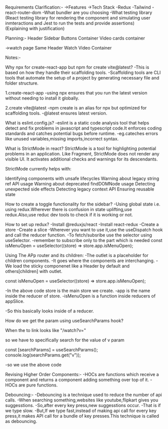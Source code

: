 Requirements Clarification:-
->Features
->Tech Stack
    -Redux
    -Tailwind
    -react-router-dom
    -What bundler are you choosing
    -What testing library (React testing library for rendering the component and simulating user inmteractions and Jest to run the tests and provide assertions)   
(Explaining with justification)

Planning:-
Header
Sidebar
Buttons Container
Video cards container

->watch page
Same Header
Watch Video Container

Notes:-

Why npx for create-react-app but npm for create vite@latest?
-This is based on how they handle their scaffolding tools.
-Scaffolding tools are CLI tools that automate the setup of a project by generating necessary file and folder structure.

1.create-react-app
-using npx ensures that you run the latest version without needing to install it globally.

2.create vite@latest
-npm create <package> is an alias for npx <package> but optimized for scaffolding tools.
-@latest ensures latest version.

What is eslint.config.js?
-eslint is a static code analysis tool that helps detect and fix problems in javascript and typescript code.It enforces coding standards and catches potential bugs before runtime.
-eg.cateches errors like unused variables,missing imports,incorrect syntax.

What is StrictMode in react?
StrictMode is a tool for highlighting potential problems in an application. Like Fragment, StrictMode does not render any visible UI. It activates additional checks and warnings for its descendants.

StrictMode currently helps with:

Identifying components with unsafe lifecycles
Warning about legacy string ref API usage
Warning about deprecated findDOMNode usage
Detecting unexpected side effects
Detecting legacy context API
Ensuring reusable state


How to create a toggle functionality for the sidebar?
-Using global state i.e. using redux.Wherever there is confusion in state uplifting,use redux.Also,use reduc dev tools to check if it is working or not.

How to set up redux?
-Install @reduxjs/react
-Install react-redux
-Create a store
-Create a slice
-Wherever you want to use it,use the useDispatch hook and call the reducer function.
-To fetch/subsribe use the selector using useSelector.
-remember to subscribe only to the part which is needed 
const isMenuOpen = useSelector((store) => store.app.isMenuOpen);

Using The APp router and its children:
-The outlet is a placeholder for children components.
-It goes where the components are interchanging.
-We load the sticky componenet like a Header by default and others[children] with outlet.

const isMenuOpen = useSelector((store) => store.app.isMenuOpen);

-In the above code store is the main store we create.
-app is the name inside the reducer of store.
-isMenuOpen is a function inside reducers of appSlice.

-So this basically looks inside of a reducer.


How do we get the param using useSearchParams hook?

When the to link looks like "/watch?v="

so we have to specifically search for the value of v param

const [searchParams] = useSearchParams();
console.log(searchParams.get("v"));

-so we use the above code

Revising Higher Order Components:-
-HOCs are functions which receive a component and returns a component adding something over top of it.
-HOCs are pure functions.

Debouncing:-
-Debouncing is a technique used to reduce the number of api calls.
-When searching something,websites like youtube,flipkart gives you suggesstions.
-So,after every key press,new suggesstions occur.
-That is if we type slow.
-But,If we type fast,instead of making api call for every key press,it makes API call for a bundle of key presses.This technique is called as debouncing.
